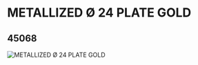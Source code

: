 # METALLIZED Ø 24 PLATE GOLD
## 45068
![METALLIZED Ø 24 PLATE GOLD](https://lc-www-live-s.legocdn.com/media/bricks/5/2/4184856.jpg)